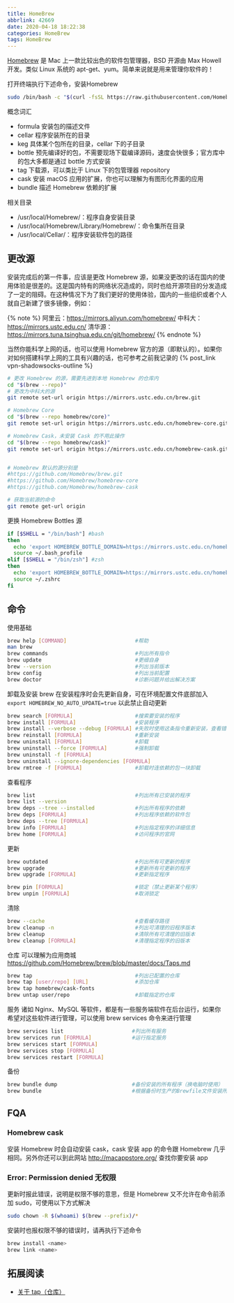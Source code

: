 ```yaml
---
title: HomeBrew
abbrlink: 42669
date: 2020-04-18 18:22:38
categories: HomeBrew
tags: HomeBrew
---
```


[Homebrew](https://brew.sh/index_zh-cn) 是 Mac 上一款比较出色的软件包管理器，BSD 开源由 Max Howell 开发。类似 Linux 系统的 apt-get、yum。简单来说就是用来管理你软件的！

打开终端执行下述命令，安装Homebrew
```bash
sudo /bin/bash -c "$(curl -fsSL https://raw.githubusercontent.com/Homebrew/install/master/install.sh)"
```

概念词汇

- formula 安装包的描述文件
- cellar  程序安装所在的目录
- keg     具体某个包所在的目录，cellar 下的子目录
- bottle  预先编译好的包，不需要现场下载编译源码，速度会快很多；官方库中的包大多都是通过 bottle 方式安装
- tag     下载源，可以类比于 Linux 下的包管理器 repository
- cask    安装 macOS 应用的扩展，你也可以理解为有图形化界面的应用
- bundle  描述 Homebrew 依赖的扩展
<!-- more -->

相关目录

- /usr/local/Homebrew/：程序自身安装目录
- /usr/local/Homebrew/Library/Homebrew/：命令集所在目录
- /usr/local/Cellar/：程序安装软件包的路径

## 更改源

安装完成后的第一件事，应该是更改 Homebrew 源，如果没更改的话在国内的使用体验是很差的。这是国内特有的网络状况造成的，同时也给开源项目的分发造成了一定的阻碍。在这种情况下为了我们更好的使用体验，国内的一些组织或者个人就自己新建了很多镜像，例如：

{% note %}
阿里云：https://mirrors.aliyun.com/homebrew/
中科大：https://mirrors.ustc.edu.cn/
清华源：https://mirrors.tuna.tsinghua.edu.cn/git/homebrew/
{% endnote %}

当然你能科学上网的话，也可以使用 Homebrew 官方的源（即默认的）。如果你对如何搭建科学上网的工具有兴趣的话，也可参考之前我记录的 {% post_link vpn-shadowsocks-outline %}

```bash
# 更改 Homebrew 的源，需要先进到本地 Homebrew 的仓库内
cd "$(brew --repo)"
# 更改为中科大的源
git remote set-url origin https://mirrors.ustc.edu.cn/brew.git

# Homebrew Core
cd "$(brew --repo homebrew/core)"
git remote set-url origin https://mirrors.ustc.edu.cn/homebrew-core.git

# Homebrew Cask，未安装 Cask 的不用此操作
cd "$(brew --repo homebrew/cask)"
git remote set-url origin https://mirrors.ustc.edu.cn/homebrew-cask.git


# Homebrew 默认的源分别是
#https://github.com/Homebrew/brew.git
#https://github.com/Homebrew/homebrew-core
#https://github.com/Homebrew/homebrew-cask

# 获取当前源的命令
git remote get-url origin
```

更换 Homebrew Bottles 源

```bash
if [$SHELL = "/bin/bash"] #bash
then
  echo 'export HOMEBREW_BOTTLE_DOMAIN=https://mirrors.ustc.edu.cn/homebrew-bottles/' >> ~/.bash_profile
  source ~/.bash_profile
elif [$SHELL = "/bin/zsh"] #zsh
then
  echo 'export HOMEBREW_BOTTLE_DOMAIN=https://mirrors.ustc.edu.cn/homebrew-bottles/' >> ~/.zshrc
  source ~/.zshrc
fi
```

## 命令

使用基础

```bash
brew help [COMMAND]                      #帮助
man brew
brew commands                            #列出所有指令
brew update                              #更细自身
brew --version                           #列出当前版本
brew config                              #列出当前配置
brew doctor                              #诊断问题并给出解决方案
```

卸载及安装
brew 在安装程序时会先更新自身，可在环境配置文件底部加入 `export HOMEBREW_NO_AUTO_UPDATE=true`
以此禁止自动更新

```bash
brew search [FORMULA]                    #搜索要安装的程序
brew install [FORMULA]                   #安装程序
brew install --verbose --debug [FORMULA] #失败时使用这条指令重新安装，查看错误信息
brew reinstall [FORMULA]                 #重新安装
brew uninstall [FORMULA]                 #卸载
brew uninstall --force [FORMULA]         #强制卸载
brew uninstall -f [FORMULA]
brew uninstall --ignore-dependencies [FORMULA]
brew rmtree -f [FORMULA]                 #卸载时连依赖的包一块卸载
```

查看程序

```bash
brew list                                #列出所有已安装的程序
brew list --version
brew deps --tree --installed             #列出所有程序的依赖
brew deps [FORMULA]                      #列出程序依赖的软件包
brew deps --tree [FORMULA]
brew info [FORMULA]                      #列出指定程序的详细信息
brew home [FORMULA]                      #访问程序的官网
```

更新

```bash
brew outdated                            #列出所有可更新的程序
brew upgrade                             #更新所有可更新的程序
brew upgrade [FORMULA]                   #更新指定程序

brew pin [FORMULA]                       #锁定（禁止更新某个程序）
brew unpin [FORMULA]                     #取消锁定
```

清除

```bash
brew --cache                             #查看缓存路径
brew cleanup -n                          #列出可清理的旧程序版本
brew cleanup                             #清除所有可清理的旧版本
brew cleanup [FORMULA]                   #清理指定程序的旧版本
```

仓库
可以理解为应用商城 https://github.com/Homebrew/brew/blob/master/docs/Taps.md

```bash
brew tap                                 #列出已配置的仓库
brew tap [user/repo] [URL]               #添加仓库
brew tap homebrew/cask-fonts
brew untap user/repo                     #卸载指定的仓库
```

服务
诸如 Nginx、MySQL 等软件，都是有一些服务端软件在后台运行，如果你希望对这些软件进行管理，可以使用 brew services 命令来进行管理

```bash
brew services list                      #列出所有服务
brew services run [FORMULA]             #运行指定服务
brew services start [FORMULA]
brew services stop [FORMULA]
brew services restart [FORMULA]
```

备份

```bash
brew bundle dump                        #备份安装的所有程序（换电脑时使用）
brew bundle                             #根据备份时生产的Brewfile文件安装所有程序
```

## FQA

### Homebrew cask

安装 Homebrew 时会自动安装 cask，cask 安装 app 的命令跟 Homebrew 几乎相同。另外你还可以到此网站 http://macappstore.org/ 查找你要安装 app

### Error: Permission denied 无权限

更新时报此错误，说明是权限不够的意思，但是 Homebrew 又不允许在命令前添加 sudo，可使用以下方式解决

```bash
sudo chown -R $(whoami) $(brew --prefix)/*
```

安装时也报权限不够的错误时，请再执行下述命令

```bash
brew install <name>
brew link <name>
```

## 拓展阅读

- [关于 tap（仓库）](https://urz.one/cn/2020-06-11/homebrew/10039)
